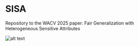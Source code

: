 # SISA
Repository to the WACV 2025 paper: Fair Generalization with Heterogeneous Sensitive Attributes

![alt text](https://github.com/ragjapk/SISA/blob/main/poster2.jpg?raw=true)
